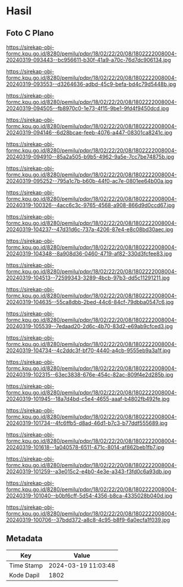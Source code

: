 # Hasil

## Foto C Plano

https://sirekap-obj-formc.kpu.go.id/8280/pemilu/pdpr/18/02/22/20/08/1802222008004-20240319-093443--bc956611-b30f-41a9-a70c-76d7dc906134.jpg

https://sirekap-obj-formc.kpu.go.id/8280/pemilu/pdpr/18/02/22/20/08/1802222008004-20240319-093553--d3264636-adbd-45c9-befa-bd4c79d5448b.jpg

https://sirekap-obj-formc.kpu.go.id/8280/pemilu/pdpr/18/02/22/20/08/1802222008004-20240319-094505--fb8970c0-1e73-4f15-9be1-9fd4f9450dcd.jpg

https://sirekap-obj-formc.kpu.go.id/8280/pemilu/pdpr/18/02/22/20/08/1802222008004-20240319-094146--6d28bcae-feeb-4076-a447-08301ca8241c.jpg

https://sirekap-obj-formc.kpu.go.id/8280/pemilu/pdpr/18/02/22/20/08/1802222008004-20240319-094910--85a2a505-b9b5-4962-9a5e-7cc7be74875b.jpg

https://sirekap-obj-formc.kpu.go.id/8280/pemilu/pdpr/18/02/22/20/08/1802222008004-20240319-095252--795a1c7b-b60b-44f0-ac7e-0801ee64b00a.jpg

https://sirekap-obj-formc.kpu.go.id/8280/pemilu/pdpr/18/02/22/20/08/1802222008004-20240319-100326--4acc6c3c-9765-4568-a908-866d9d0ccd67.jpg

https://sirekap-obj-formc.kpu.go.id/8280/pemilu/pdpr/18/02/22/20/08/1802222008004-20240319-104237--47d31d6c-737a-4206-87e4-e8c08bd30aec.jpg

https://sirekap-obj-formc.kpu.go.id/8280/pemilu/pdpr/18/02/22/20/08/1802222008004-20240319-104348--8a908d36-0460-4719-af82-330d3fcfee83.jpg

https://sirekap-obj-formc.kpu.go.id/8280/pemilu/pdpr/18/02/22/20/08/1802222008004-20240319-104513--72599343-3289-4bcb-97b3-dd5c11291211.jpg

https://sirekap-obj-formc.kpu.go.id/8280/pemilu/pdpr/18/02/22/20/08/1802222008004-20240319-104635--55ca8dbb-2bed-44c6-84cf-79dbba0547c6.jpg

https://sirekap-obj-formc.kpu.go.id/8280/pemilu/pdpr/18/02/22/20/08/1802222008004-20240319-105539--7edaad20-2d6c-4b70-83d2-e69ab9cfced3.jpg

https://sirekap-obj-formc.kpu.go.id/8280/pemilu/pdpr/18/02/22/20/08/1802222008004-20240319-104734--4c2ddc3f-bf70-4440-a4cb-9555eb9a3a1f.jpg

https://sirekap-obj-formc.kpu.go.id/8280/pemilu/pdpr/18/02/22/20/08/1802222008004-20240319-102315--63ec3838-676e-454c-82ac-809f4e2d285b.jpg

https://sirekap-obj-formc.kpu.go.id/8280/pemilu/pdpr/18/02/22/20/08/1802222008004-20240319-101945--18a7d4bd-c5e4-4655-aaaf-b4802fb492fe.jpg

https://sirekap-obj-formc.kpu.go.id/8280/pemilu/pdpr/18/02/22/20/08/1802222008004-20240319-101734--4fc6ffb5-d8ad-46d1-b7c3-b77ddf555689.jpg

https://sirekap-obj-formc.kpu.go.id/8280/pemilu/pdpr/18/02/22/20/08/1802222008004-20240319-101618--1a040578-6511-471c-8014-af862beb1fb7.jpg

https://sirekap-obj-formc.kpu.go.id/8280/pemilu/pdpr/18/02/22/20/08/1802222008004-20240319-101259--a3e015c2-e4b0-4e3e-a343-f3fd0c6a93db.jpg

https://sirekap-obj-formc.kpu.go.id/8280/pemilu/pdpr/18/02/22/20/08/1802222008004-20240319-101040--b0bf6cff-5d54-4356-b8ca-4335028b040d.jpg

https://sirekap-obj-formc.kpu.go.id/8280/pemilu/pdpr/18/02/22/20/08/1802222008004-20240319-100706--37bdd372-a8c8-4c95-b8f9-6a0ecfa1f039.jpg


## Metadata

| Key        | Value               |
| ---------- | ------------------- |
| Time Stamp | 2024-03-19 11:03:48 |
| Kode Dapil | 1802                |



